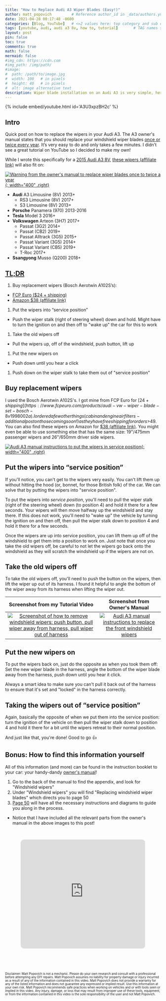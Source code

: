 ```yaml
---
title: "How to Replace Audi A3 Wiper Blades (Easy!)"
author: matt_popovich         # Reference author_id in _data/authors.yml
date: 2021-04-28 00:17:48 -0600
categories: [Blog, YouTube]   # <=2 values here: top category and sub category
tags: [youtube, audi, audi a3 8v, how to, tutorial]       # TAG names should always be lowercase
layout: post
pin: false
toc: true
comments: true
math: false
mermaid: false
#img_cdn: https://cdn.com
#img_path: /img/path/
#image:
#  path: /path/to/image.jpg
#  width: 100   # in pixels
#  height: 40   # in pixels
#  alt: image alternative text
description: Wiper blade installation on an Audi A3 is very simple, here's how!
---
```


{% include embed/youtube.html id='A3U3xpzBH2c' %}

## Intro
Quick post on how to replace the wipers in your Audi A3. The A3 owner's manual states that you should replace your windshield wiper blades [once or twice every year](https://ownersmanuals2.com/audi/a3-sedan-s3-sedan-2015-owners-manual-71870/page-52). It’s very easy to do and only takes a few minutes. I didn’t see a great tutorial on YouTube so I decided to make my own!

While I wrote this specifically for a [2015 Audi A3 8V](https://en.wikipedia.org/wiki/Audi_A3#Third_generation_(Typ_8V;_2013)), [these wipers (affiliate link)](https://amzn.to/3PfCE6p) will also fit on:

[![Warning from the owner's manual to replace wiper blades once to twice a year](/assets/img/posts/2021-04-27-how-to-replace-audi-a3-wiper-blades-easy/wiper-blade-replacement-interval.png){: width="400" .right}](https://ownersmanuals2.com/audi/a3-sedan-s3-sedan-2015-owners-manual-71870/page-52)

* **Audi** A3 Limousine (8V) 2013+
  - RS3 Limousine (8V) 2017+
  - S3 Limousine (8V) 2013+
* **Porsche** Panamera (970) 2013-2016
* **Tesla** Model 3 2016+
* **Volkswagen** Arteon (3H7) 2017+
  - Passat (3G2) 2014+
  - Passat (CB2) 2019+
  - Passat Alltrack (3G5) 2015+
  - Passat Variant (3G5) 2014+
  - Passat Variant (CB5) 2019+
  - T-Roc 2017+
* **Ssangyong** Musso (Q200) 2018+

## [TL;DR](https://www.merriam-webster.com/dictionary/TL%3BDR)
1. Buy replacement wipers (Bosch Aerotwin A102S’s):
  - [FCP Euro ($24 + shipping)](https://www.fcpeuro.com/products/audi-vw-wiper-blade-set-bosch-8v1998002a)
  - [Amazon $38 (affiliate link)](https://amzn.to/3PfCE6p)
1. Put the wipers into “service position”
  - Push the wiper stalk (right of steering wheel) down and hold. Might have to turn the ignition on and then off to "wake up" the car for this to work
1. Take the old wipers off
  - Pull the wipers up, off of the windshield, push button, lift up
1. Put the new wipers on
  - Push down until you hear a click
1. Push down on the wiper stalk to take them out of "service position"

## Buy replacement wipers
I used the Bosch Aerotwin A102S's. I got mine from FCP Euro for [$24 + shipping](https://www.fcpeuro.com/products/audi-vw-wiper-blade-set-bosch-8v1998002a). I ordered a few other things (cabin and engine air filters - additional post on those coming soon!) as they have free shipping for orders >$49. You can also find these wipers on Amazon for [$38 (affiliate link)](https://amzn.to/3PfCE6p). You might even be able to use something else that has the same size: 19"/475mm passenger wipers and 26"/650mm driver side wipers.

[![Audi A3 manual instructions to put the wipers in service position](/assets/img/posts/2021-04-27-how-to-replace-audi-a3-wiper-blades-easy/windshield-wiper-service-position.jpg){: width="400" .right}](https://ownersmanuals2.com/audi/a3-sedan-s3-sedan-2015-owners-manual-71870/page-52)

## Put the wipers into “service position”
If you'll notice, you can't get to the wipers very easily. You can't lift them up without hitting the hood (or, bonnet, for those British folk) of the car. We can solve that by putting the wipers into "service position".

To put the wipers into _service position_, you'll need to pull the wiper stalk (right of the steering wheel) down (to position 4) and hold it there for a few seconds. Your wipers will then move halfway up the windshield and stay there. If this does not work, you'll need to "wake up" the vehicle by turning the ignition on and then off, then pull the wiper stalk down to position 4 and hold it there for a few seconds.

Once the wipers are up into service position, you can lift them up off of the windshield to get them into a position to work on. Just note that once you take the old wipers off, be careful to not let the wipers go back onto the windshield as they will scratch the windshield up if the wipers are not on.

## Take the old wipers off
To take the old wipers off, you'll need to push the button on the wipers, then lift the wiper up out of its harness. I found it helpful to angle the bottom of the wiper away from its harness when lifting the wiper out.

Screenshot from my Tutorial Video | Screenshot from Owner's Manual |
:--------------------------------:|:------------------------------:
[![Screenshot of how to remove windshield wipers: push button, pull wiper away from harness, pull wiper out of harness](/assets/img/posts/2021-04-27-how-to-replace-audi-a3-wiper-blades-easy/wiper-blade-removal-crop.jpg)](https://youtu.be/A3U3xpzBH2c?t=102) | [![Audi A3 manual instructions to replace the front windshield wipers](/assets/img/posts/2021-04-27-how-to-replace-audi-a3-wiper-blades-easy/replace-wiper-blades.jpg)](https://ownersmanuals2.com/audi/a3-sedan-s3-sedan-2015-owners-manual-71870/page-52)


## Put the new wipers on
To put the wipers back on, just do the opposite as when you took them off: Set the new wiper blade in the harness, angle the bottom of the wiper blade away from the harness, push down until you hear it click.

Always a smart idea to make sure you can't pull it back out of the harness to ensure that it's set and "locked" in the harness correctly.

## Taking the wipers out of “service position”
Again, basically the opposite of when we put them into the service position: turn the ignition of the vehicle on then pull the wiper stalk down to position 4 and hold it there for a bit until the wipers retreat to their normal position.

And just like that, you're done! Good to go 👍

## Bonus: How to find this information yourself
All of this information (and more) can be found in the instruction booklet to your car: your handy-dandy [owner's manual](https://ownersmanuals2.com/audi/a3-sedan-s3-sedan-2015-owners-manual-71870)!
1. Go to the back of the manual to find the appendix, and look for "Windshield wipers"
1. Under "Windshield wipers" you will find "Replacing windshield wiper blades" which directs you to page 50
1. [Page 50](https://ownersmanuals2.com/audi/a3-sedan-s3-sedan-2015-owners-manual-71870/page-52) will have all the necessary instructions and diagrams to guide you along in the process.
  - Notice that I have included all the relevant parts from the owner's manual in the above images to this post!

&nbsp;

<div style="text-align:center">
<iframe style="border-radius:12px"
src="https://open.spotify.com/embed/track/3A7rbZ9N3CFzSrphOazU2y?utm_source=generator"
width="80%" height="352" frameBorder="0" allowfullscreen=""
allow="autoplay; clipboard-write; encrypted-media; fullscreen; picture-in-picture"
loading="lazy">
</iframe>
</div>

&nbsp;

&nbsp;

<small><small>
Disclaimer:
Matt Popovich is not a mechanic. Please do your own research and consult with a professional before attempting any DIY repairs. Matt Popovich assumes no liability for property damage or injury incurred as a result of any of the information contained in this video. Matt Popovich does not provide a warranty for any of the listed information and does not guarantee any expressed or implied result. Use this information at your own risk. Matt Popovich recommends safe practices when working on vehicles and or with tools seen or implied in this video. Any injury, damage, or loss that may result from improper use of these tools, equipment, or from the information contained in this video is the sole responsibility of the user and not Matt Popovich.
</small></small>
